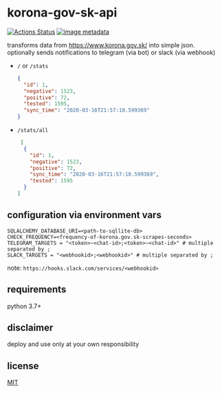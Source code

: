# korona-gov-sk-api
[![Actions Status](https://github.com/kamko/korona-gov-sk-api/workflows/Docker%20build/badge.svg)](https://github.com/kamko/korona-gov-sk-api/actions "docker build status badge")
[![image metadata](https://images.microbadger.com/badges/image/kamko/korona-gov-sk-api.svg)](https://microbadger.com/images/kamko/korona-gov-sk-api "kamko/echoer image metadata")

transforms data from https://www.korona.gov.sk/ into simple json.
optionally sends notifications to telegram (via bot) or slack (via webhook)

- `/` or `/stats`
    ```json
    {
      "id": 1,
      "negative": 1523,
      "positive": 72,
      "tested": 1595,
      "sync_time": "2020-03-16T21:57:10.599369"
    }
    ```
- `/stats/all`
    ```json
     [
      {
        "id": 1,
        "negative": 1523,
        "positive": 72,
        "sync_time": "2020-03-16T21:57:10.599369",
        "tested": 1595
      }
    ]
    ```

## configuration via environment vars
```
SQLALCHEMY_DATABASE_URI=<path-to-sqllite-db>
CHECK_FREQUENCY=<frequency-of-korona.gov.sk-scrapes-seconds>
TELEGRAM_TARGETS = "<token>~<chat-id>;<token>~<chat-id>" # multiple separated by ;
SLACK_TARGETS = "<webhookid>;<webhookid>" # multiple separated by ;
```

note: `https://hooks.slack.com/services/<webhookid>`

## requirements
python 3.7+

## disclaimer

deploy and use only at your own responsibility

## license
[MIT](LICENSE)
